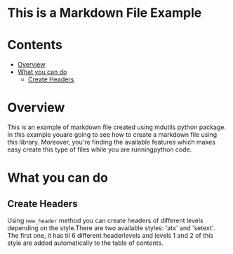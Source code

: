 
This is a Markdown File Example
===============================

Contents
========

* [Overview](#overview)
* [What you can do](#what-you-can-do)
	* [Create Headers](#create-headers)

# Overview


This is an example of markdown file created using mdutils python package. In this example youare going to see how to create a markdown file using this library. Moreover, you're finding the available features which makes easy create this type of files while you are runningpython code.


# What you can do

## Create Headers


Using ``new_header`` method you can create headers of different levels depending on the style.There are two available styles: 'atx' and 'setext'.  
The first one, it has til 6 different headerlevels and levels 1 and 2 of this style are added automatically to the table of contents. 